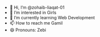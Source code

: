 - 👋 Hi, I’m @zohaib-liaqat-01
- 👀 I’m interested in Girls
- 🌱 I’m currently learning Web Development
- 📫 How to reach me Gamil
- 😄 Pronouns: Zebi

<!---
zohaib-liaqat-01/zohaib-liaqat-01 is a ✨ special ✨ repository because its `README.md` (this file) appears on your GitHub profile.
You can click the Preview link to take a look at your changes.
--->
